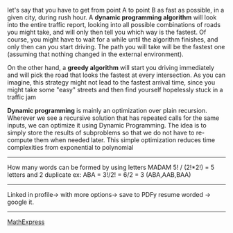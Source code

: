 let's say that you have to get from point A to point B as fast as possible, in a given city, during rush hour. A __dynamic programming algorithm__ will look into the entire traffic report, looking into all possible combinations of roads you might take, and will only then tell you which way is the fastest. Of course, you might have to wait for a while until the algorithm finishes, and only then can you start driving. The path you will take will be the fastest one (assuming that nothing changed in the external environment).

On the other hand, a __greedy algorithm__ will start you driving immediately and will pick the road that looks the fastest at every intersection. As you can imagine, this strategy might not lead to the fastest arrival time, since you might take some "easy" streets and then find yourself hopelessly stuck in a traffic jam

__Dynamic programming__ is mainly an optimization over plain recursion. Wherever we see a recursive solution that has repeated calls for the same inputs, we can optimize it using Dynamic Programming. The idea is to simply store the results of subproblems so that we do not have to re-compute them when needed later. This simple optimization reduces time complexities from exponential to polynomial

____

How many words can be formed by using letters MADAM
 5! / (2!*2!)  = 5 letters and 2 duplicate
 ex:
    ABA = 3!/2! = 6/2 = 3 (ABA,AAB,BAA)

____
Linked in profile-> with more options-> save to PDFy
resume worded -> google it.

____

[MathExpress](https://www.youtube.com/@MathXpress)